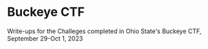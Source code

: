 # Buckeye CTF

Write-ups for the Challeges completed in Ohio State's Buckeye CTF, September 29-Oct 1, 2023